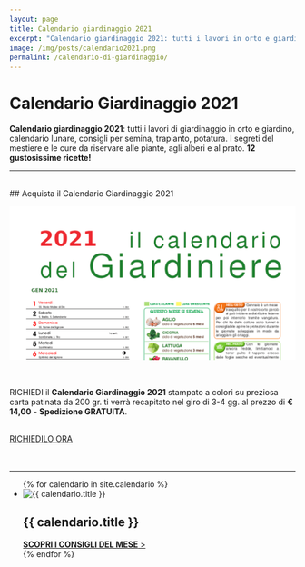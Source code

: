 ```yaml
---
layout: page
title: Calendario giardinaggio 2021
excerpt: "Calendario giardinaggio 2021: tutti i lavori in orto e giardino mese per mese, calendario lunare, consigli per semina, trapianto, potatura e 12 gustose ricette!"
image: /img/posts/calendario2021.png
permalink: /calendario-di-giardinaggio/
---
```

<script type="application/ld+json">{"@context":"https://schema.org/","@type":"Product","name":"Il Calendario del Giardiniere","image":"https://www.potasiepegiardiniere.it/img/posts/calendario2021.png","description":"Il calendario del giardiniere 2021, tutti i lavori in orto e giardino mese per mese. I segreti del giardiniere, le cure da riservare a piante, alberi e prato. E in più 12 gustose ricette!","sku":"claneda_giard_2021","mpn":"calenda_2021","brand":{"@type":"Brand","name":"POTASIEPE"},"review":{"@type":"Review","reviewRating":{"@type":"Rating","ratingValue":"5","bestRating":"5"},"author":{"@type":"Person","name":"Giancarlo"},"description":"Il calendario è magnifico e mi è stato consegnato a tempo di record.","name":"Calendario bellissimo e molto utile"},"aggregateRating":{"@type":"AggregateRating","ratingValue":"5","reviewCount":"10"},"offers":{"@type":"Offer","url":"https://www.potasiepegiardiniere.it/calendario-di-giardinaggio/","priceCurrency":"EUR","price":"14","priceValidUntil":"2021-12-31","itemCondition":"https://schema.org/NewCondition","availability":"https://schema.org/InStock","seller":{"@type":"Organization","name":"POTASIEPE"}}}</script>

# Calendario Giardinaggio 2021

**Calendario giardinaggio 2021**: tutti i lavori di giardinaggio in orto e giardino, calendario lunare, consigli per semina, trapianto, potatura. I segreti del mestiere e le cure da riservare alle piante, agli alberi e al prato. **12 gustosissime ricette!**

___

<br/>
## Acquista il Calendario Giardinaggio 2021
<br/>

![calendario giardinaggio 2021](/img/posts/calendario2021.png "calendario giardinaggio 2021")

<br/>

RICHIEDI il **Calendario Giardinaggio 2021** stampato a colori su preziosa carta patinata da 200 gr. ti verrà recapitato nel giro di 3-4 gg. al prezzo di **€ 14,00** - **Spedizione GRATUITA**.

<br/>
<div class="text-center">
  <a title="Richiedi il Calendario Giardinaggio" href="/contatti/" class="button">RICHIEDILO ORA</a>
</div>
<br/><br/>

___


<div class="list-collection">
<ul>
	{% for calendario in site.calendario %}
		<li>
		  <img src="{% include relative-src.html src=calendario.image %}" alt="{{ calendario.title }}">
			<div>
			<h2><span class="name">{{ calendario.title }}</span></h2>
			<a href="{{ site.baseurl }}{{ calendario.url }}"><strong>SCOPRI I CONSIGLI DEL MESE</strong> &gt;</a>
			</div>
		</li>
	{% endfor %}
</ul>
</div>
